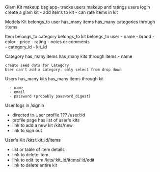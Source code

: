 Glam Kit
  makeup bag app- tracks users makeup and ratings
  users login
    create a glam kit
      - add items to kit
      - can rate items in kit

Models
  Kit
    belongs_to user
    has_many items
    has_many categories through :items

  Item
    belongs_to category
    belongs_to kit
    belongs_to user
      - name
      - brand
      - color
      - price
      - rating
      - notes or comments  
      - category_id
      - kit_id

  Category
    has_many items
    has_many kits through items
      - name

    create seed data for Category
    User can't add a category, only select from drop down

  Users
    has_many kits
    has_many items through kit

      - name
      - email
      - password (probably password_digest)


User logs in /signin
  - directed to User profile ??? /user/:id
  - profile page has list of user's kits
  - link to add a new kit /kits/new
  - link to sign out

User's Kit /kits/:kit_id/items
  - list or table of item details
  - link to delete item
  - link to edit item /kits/:kit_id/items/:id/edit
  - link to delete entire kit
